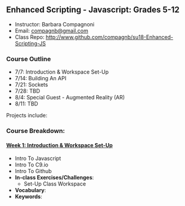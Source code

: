## Enhanced Scripting - Javascript: Grades 5-12
* Instructor: Barbara Compagnoni
* Email: compagnb@gmail.com
* Class Repo: http://www.github.com/compagnb/su18-Enhanced-Scripting-JS

### Course Outline
* 7/7: Introduction & Workspace Set-Up
* 7/14: Building An API
* 7/21: Sockets
* 7/28: TBD
* 8/4: Special Guest - Augmented Reality (AR)
* 8/11: TBD


Projects include: 

### Course Breakdown:

#### [Week 1: Introduction & Workspace Set-Up](wkNotes/wk1.md)
* Intro To Javascript
* Intro To C9.io
* Intro To Github
* **In-class Exercises/Challenges**: 
    * Set-Up Class Workspace
* **Vocabulary**: 
* **Keywords**:  

